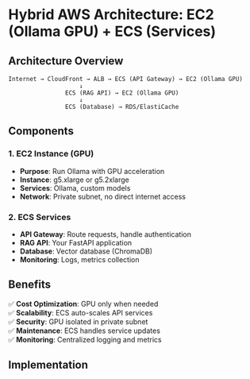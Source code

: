 # Hybrid AWS Architecture: EC2 (Ollama GPU) + ECS (Services)

## Architecture Overview

```
Internet → CloudFront → ALB → ECS (API Gateway) → EC2 (Ollama GPU)
                    ↓
                ECS (RAG API) → EC2 (Ollama GPU)
                    ↓
                ECS (Database) → RDS/ElastiCache
```

## Components

### 1. EC2 Instance (GPU)

- **Purpose**: Run Ollama with GPU acceleration
- **Instance**: g5.xlarge or g5.2xlarge
- **Services**: Ollama, custom models
- **Network**: Private subnet, no direct internet access

### 2. ECS Services

- **API Gateway**: Route requests, handle authentication
- **RAG API**: Your FastAPI application
- **Database**: Vector database (ChromaDB)
- **Monitoring**: Logs, metrics collection

## Benefits

✅ **Cost Optimization**: GPU only when needed  
✅ **Scalability**: ECS auto-scales API services  
✅ **Security**: GPU isolated in private subnet  
✅ **Maintenance**: ECS handles service updates  
✅ **Monitoring**: Centralized logging and metrics  

## Implementation


